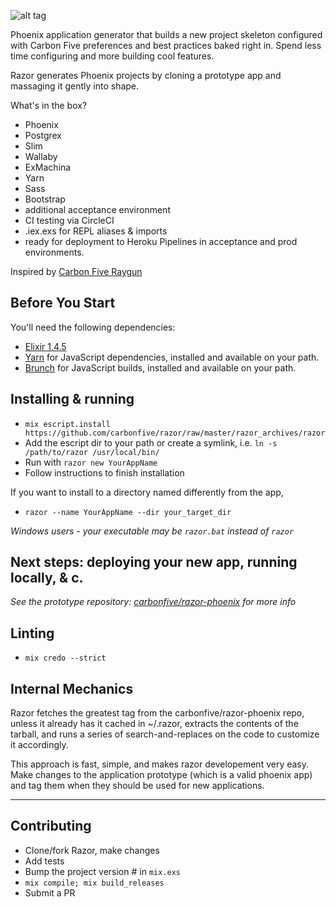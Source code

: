 ![alt tag](https://github.com/craiglyons/razor/blob/master/static/logo_tmp.jpg)

Phoenix application generator that builds a new project skeleton configured with Carbon Five preferences and best practices baked right in. Spend less time configuring and more building cool features.

Razor generates Phoenix projects by cloning a prototype app and massaging it gently into shape.

What's in the box?
- Phoenix
- Postgrex
- Slim
- Wallaby
- ExMachina
- Yarn
- Sass
- Bootstrap
- additional acceptance environment
- CI testing via CircleCI
- .iex.exs for REPL aliases & imports
- ready for deployment to Heroku Pipelines in acceptance and prod environments.

Inspired by [Carbon Five Raygun](https://github.com/carbonfive/raygun)

## Before You Start
You'll need the following dependencies:
* [Elixir 1.4.5](https://elixir-lang.org/install.html)
* [Yarn](https://github.com/yarnpkg/yarn) for JavaScript dependencies, installed and available on your path.
* [Brunch](https://github.com/brunch/brunch) for JavaScript builds, installed and available on your path.

## Installing & running
* `mix escript.install https://github.com/carbonfive/razor/raw/master/razor_archives/razor`
* Add the escript dir to your path or create a symlink, i.e. `ln -s /path/to/razor /usr/local/bin/`
* Run with `razor new YourAppName`
* Follow instructions to finish installation

If you want to install to a directory named differently from the app,
* `razor --name YourAppName --dir your_target_dir`

_Windows users - your executable may be `razor.bat` instead of `razor`_

## Next steps: deploying your new app, running locally, & c.

_See the prototype repository: [carbonfive/razor-phoenix](https://github.com/carbonfive/razor-phoenix) for more info_

## Linting
* `mix credo --strict`

## Internal Mechanics

Razor fetches the greatest tag from the carbonfive/razor-phoenix repo, unless it already has it cached in ~/.razor, extracts the contents of the tarball, and runs a series of search-and-replaces on the code to customize it accordingly.

This approach is fast, simple, and makes razor developement very easy. Make changes to the application prototype (which is a valid phoenix app) and tag them when they should be used for new applications.

***

## Contributing
* Clone/fork Razor, make changes
* Add tests
* Bump the project version # in `mix.exs`
* `mix compile; mix build_releases`
* Submit a PR
